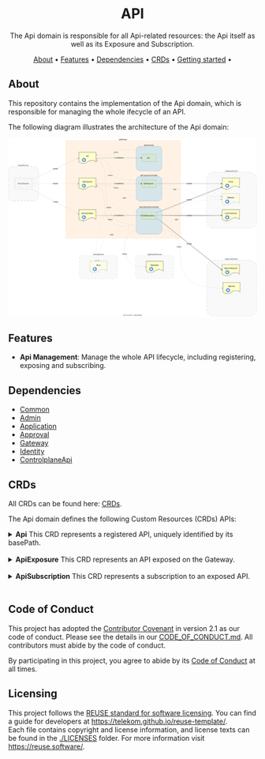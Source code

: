 <!--
SPDX-FileCopyrightText: 2024 Deutsche Telekom AG

SPDX-License-Identifier: CC0-1.0    
-->

<p align="center">
  <h1 align="center">API</h1>
</p>

<p align="center">
  The Api domain is responsible for all Api-related resources: the Api itself as well as its Exposure and Subscription.
</p>

<p align="center">
  <a href="#about"> About</a> •
  <a href="#features"> Features</a> •
  <a href="#dependencies">Dependencies</a> •
  <a href="#crds">CRDs</a> •
  <a href="#getting-started"> Getting started</a> •
</p>

## About
This repository contains the implementation of the Api domain, which is responsible for managing the whole ifecycle of an API. 

The following diagram illustrates the architecture of the Api domain:
<div align="center">
    <img src="docs/img/api_overview.drawio.svg" />
</div>

## Features

- **Api Management**: Manage the whole API lifecycle, including registering, exposing and subscribing.

## Dependencies
- [Common](../common)
- [Admin](../admin)
- [Application](../application)
- [Approval](../approval)
- [Gateway](../gateway)
- [Identity](../identity)
- [ControlplaneApi](../cpapi)

## CRDs
All CRDs can be found here: [CRDs](./config/crd/bases/).
<p>The Api domain defines the following Custom Resources (CRDs) APIs:</p>

<details>
<summary>
<strong>Api</strong>
This CRD represents a registered API, uniquely identified by its basePath.
</summary>  
Example resource of kind Api:

```yaml
apiVersion: api.cp.ei.telekom.de/v1
kind: Api
metadata:
  labels:
    cp.ei.telekom.de/environment: default
  name: group-team-api-v1
  namespace: zone-namespace
spec:
  basePath: /group/team/api/v1
  category: other
  name: group-team-api-v1
  version: 1.0.0
  xVendor: false
```
</details>
<br />

<details>
<summary>
<strong>ApiExposure</strong>
This CRD represents an API exposed on the Gateway.
</summary>  
Example resource of kind ApiExposure:

```yaml
apiVersion: stargate.cp.ei.telekom.de/v1
kind: ApiExposure
metadata:
  labels:
    cp.ei.telekom.de/application: applicationName
    cp.ei.telekom.de/basepath: group-team-api-v1
    cp.ei.telekom.de/environment: env
    cp.ei.telekom.de/zone: zoneName
  name: applicationName--group-team-api-v1
  namespace: env--group--team
spec:
  apiBasePath: /group/team/api/v1
  approval: Simple
  upstreams:
    - url: https://my-upstream-url
      weight: 100
  visibility: World
  zone:
    name: zoneName
    namespace: env
```
</details>
<br />

<details>
<summary>
<strong>ApiSubscription</strong>
This CRD represents a subscription to an exposed API.
</summary>
Example resource of kind ApiSubscription: 

```yaml
apiVersion: stargate.cp.ei.telekom.de/v1
kind: ApiSubscription
metadata:
  labels:
    cp.ei.telekom.de/application: subscribing-application
    cp.ei.telekom.de/basepath: group-team-api-v1
    cp.ei.telekom.de/environment: env
    cp.ei.telekom.de/zone: zoneName
  name: subscribing-application--group-team-api-v1
  namespace: env--group--team
spec:
  apiBasePath: /group/team/api/v1
  requestor:
    application:
      name: subscribing-application
      namespace: env--group--team
  security: {}
  zone:
    name: zoneName
    namespace: env
```
</details>
<br />

## Code of Conduct

This project has adopted the [Contributor Covenant](https://www.contributor-covenant.org/) in version 2.1 as our code of conduct. Please see the details in our [CODE_OF_CONDUCT.md](CODE_OF_CONDUCT.md). All contributors must abide by the code of conduct.

By participating in this project, you agree to abide by its [Code of Conduct](./CODE_OF_CONDUCT.md) at all times.

## Licensing

This project follows the [REUSE standard for software licensing](https://reuse.software/). You can find a guide for developers at https://telekom.github.io/reuse-template/.   
Each file contains copyright and license information, and license texts can be found in the [./LICENSES](./LICENSES) folder. For more information visit https://reuse.software/.